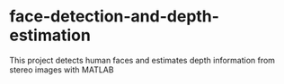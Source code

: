 # face-detection-and-depth-estimation
 This project detects human faces and estimates depth information from stereo images with MATLAB
